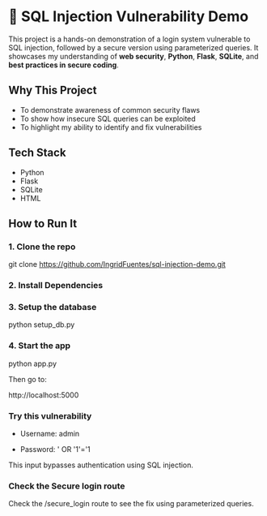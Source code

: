 # 🔐 SQL Injection Vulnerability Demo

This project is a hands-on demonstration of a login system vulnerable to SQL injection, followed by a secure version using parameterized queries. It showcases my understanding of **web security**, **Python**, **Flask**, **SQLite**, and **best practices in secure coding**.


## Why This Project

- To demonstrate awareness of common security flaws
- To show how insecure SQL queries can be exploited
- To highlight my ability to identify and fix vulnerabilities


## Tech Stack

- Python
- Flask
- SQLite
- HTML


## How to Run It

### 1. Clone the repo

git clone https://github.com/IngridFuentes/sql-injection-demo.git

### 2. Install Dependencies

### 3. Setup the database

python setup_db.py

### 4. Start the app

python app.py

Then go to:

http://localhost:5000

### Try this vulnerability

- Username: admin

- Password: ' OR '1'='1

This input bypasses authentication using SQL injection.

###  Check the Secure login route

Check the /secure_login route to see the fix using parameterized queries.
